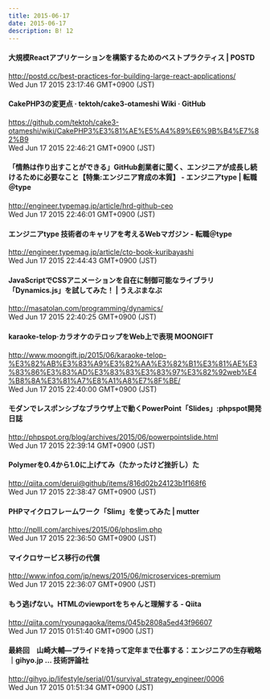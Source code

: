 ```yaml
---
title: 2015-06-17
date: 2015-06-17
description: B! 12
---
```


#### 大規模Reactアプリケーションを構築するためのベストプラクティス | POSTD
http://postd.cc/best-practices-for-building-large-react-applications/<br>
Wed Jun 17 2015 23:17:46 GMT+0900 (JST)<br>


#### CakePHP3の変更点 · tektoh/cake3-otameshi Wiki · GitHub
https://github.com/tektoh/cake3-otameshi/wiki/CakePHP3%E3%81%AE%E5%A4%89%E6%9B%B4%E7%82%B9<br>
Wed Jun 17 2015 22:46:21 GMT+0900 (JST)<br>


#### 「情熱は作り出すことができる」GitHub創業者に聞く、エンジニアが成長し続けるために必要なこと【特集:エンジニア育成の本質】 - エンジニアtype | 転職＠type
http://engineer.typemag.jp/article/hrd-github-ceo<br>
Wed Jun 17 2015 22:46:01 GMT+0900 (JST)<br>


#### エンジニアtype 技術者のキャリアを考えるWebマガジン - 転職＠type
http://engineer.typemag.jp/article/cto-book-kuribayashi<br>
Wed Jun 17 2015 22:44:43 GMT+0900 (JST)<br>


#### JavaScriptでCSSアニメーションを自在に制御可能なライブラリ「Dynamics.js」を試してみた！ | うえぶまなぶ
http://masatolan.com/programming/dynamics/<br>
Wed Jun 17 2015 22:40:25 GMT+0900 (JST)<br>


#### karaoke-telop·カラオケのテロップをWeb上で表現 MOONGIFT
http://www.moongift.jp/2015/06/karaoke-telop-%E3%82%AB%E3%83%A9%E3%82%AA%E3%82%B1%E3%81%AE%E3%83%86%E3%83%AD%E3%83%83%E3%83%97%E3%82%92web%E4%B8%8A%E3%81%A7%E8%A1%A8%E7%8F%BE/<br>
Wed Jun 17 2015 22:40:00 GMT+0900 (JST)<br>


#### モダンでレスポンシブなブラウザ上で動くPowerPoint「Slides」:phpspot開発日誌
http://phpspot.org/blog/archives/2015/06/powerpointslide.html<br>
Wed Jun 17 2015 22:39:14 GMT+0900 (JST)<br>


#### Polymerを0.4から1.0に上げてみ（たかったけど挫折し）た
http://qiita.com/derui@github/items/816d02b24123b1f168f6<br>
Wed Jun 17 2015 22:38:47 GMT+0900 (JST)<br>


#### PHPマイクロフレームワーク「Slim」を使ってみた | mutter
http://nplll.com/archives/2015/06/phpslim.php<br>
Wed Jun 17 2015 22:36:50 GMT+0900 (JST)<br>


#### マイクロサービス移行の代償
http://www.infoq.com/jp/news/2015/06/microservices-premium<br>
Wed Jun 17 2015 22:36:07 GMT+0900 (JST)<br>


#### もう逃げない。HTMLのviewportをちゃんと理解する - Qiita
http://qiita.com/ryounagaoka/items/045b2808a5ed43f96607<br>
Wed Jun 17 2015 01:51:40 GMT+0900 (JST)<br>


#### 最終回　山崎大輔―プライドを持って定年まで仕事する：エンジニアの生存戦略｜gihyo.jp … 技術評論社
http://gihyo.jp/lifestyle/serial/01/survival_strategy_engineer/0006<br>
Wed Jun 17 2015 01:51:34 GMT+0900 (JST)<br>


